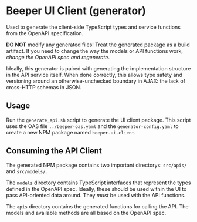 # Beeper UI Client (generator)

Used to generate the client-side TypeScript types and service functions from the OpenAPI specification.

**DO NOT** modify any generated files!
Treat the generated package as a build artifact.
If you need to change the way the models or API functions work, _change the OpenAPI spec and regenerate_.

Ideally, this generator is paired with generating the implementation structure in the API service itself.
When done correctly, this allows type safety and versioning around an otherwise-unchecked boundary in AJAX: the lack of cross-HTTP schemas in JSON.

## Usage

Run the `generate_api.sh` script to generate the UI client package.
This script uses the OAS file `../beeper-oas.yaml` and the `generator-config.yaml` to create a new NPM package named `beeper-ui-client`.

## Consuming the API Client

The generated NPM package contains two important directorys: `src/apis/` and `src/models/`.

The `models` directory contains TypeScript interfaces that represent the types defined in the OpenAPI spec.
Ideally, these should be used within the UI to pass API-oriented data around.
They _must_ be used with the API functions.

The `apis` directory contains the generated functions for calling the API.
The models and available methods are all based on the OpenAPI spec.
